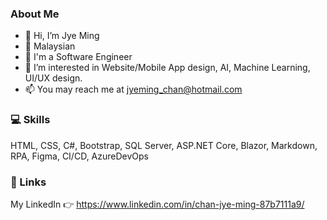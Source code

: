 ### About Me

- 👋 Hi, I’m Jye Ming
- 🎏 Malaysian
- 👧 I'm a Software Engineer
- 👀 I’m interested in Website/Mobile App design, AI, Machine Learning, UI/UX design. 
- 📫 You may reach me at jyeming_chan@hotmail.com



### 💻 Skills  
HTML, CSS, C#, Bootstrap, SQL Server, ASP.NET Core, Blazor, Markdown, RPA, Figma, CI/CD, AzureDevOps



### 🔗 Links
My LinkedIn 👉 https://www.linkedin.com/in/chan-jye-ming-87b7111a9/


<!---
jyeming0502/jyeming0502 is a ✨ special ✨ repository because its `README.md` (this file) appears on your GitHub profile.
You can click the Preview link to take a look at your changes.
--->
